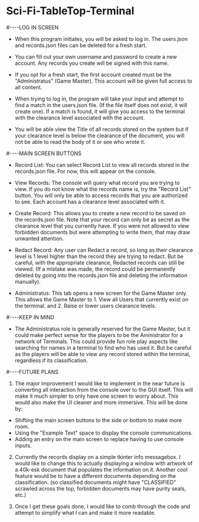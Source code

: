 # Sci-Fi-TableTop-Terminal

#----LOG IN SCREEN

- When this program initiates, you will be asked to log in. The users.json and records.json files can be deleted for a fresh start.

- You can fill out your own username and password to create a new account. Any records you create will be signed with this name.

- If you opt for a fresh start, the first account created must be the "Administratus" (Game Master). This account will be given full access to all content.

- When trying to log in, the program will take your input and attempt to find a match in the users.json file. (If the file itself does not exist, it will create one). If a match is found, it will give you access to the terminal with the clearance level associated with the account.

- You will be able view the Title of all records stored on the system but if your clearance level is below the clearance of the document, you will not be able to read the body of it or see who wrote it.

#----MAIN SCREEN BUTTONS

- Record List: You can select Record List to view all records stored in the records.json file. For now, this will appear on the console.

- View Records: The console will query what record you are trying to view. If you do not know what the records name is, try the "Record List" button. You will only be able to access records that you are authorized to see. Each account has a clearance level associated with it.

- Create Record: This allows you to create a new record to be saved on the records.json file. Note that your record can only be as secret as the clearance level that you currently have. If you were not allowed to view forbidden documents but were attempting to write them, that may draw unwanted attention.

- Redact Record: Any user can Redact a record, so long as their clearance level is 1 level higher than the record they are trying to redact. But be careful, with the appropriate clearance, Redacted records can still be viewed. (If a mistake was made, the record could be permanently deleted by going into the records.json file and deleting the information manually).

- Administratus: This tab opens a new screen for the Game Master only. This allows the Game Master to 1. View all Users that currently exist on the terminal. and 2. Raise or lower users clearance levels.

#----KEEP IN MIND

- The Administratus role is generally reserved for the Game Master, but it could make perfect sense for the players to be the Aministrator for a network of Terminals. This could provide fun role play aspects like searching for names in a terminal to find who has used it. But be careful as the players will be able to view any record stored within the terminal, regardless if its classification.

#----FUTURE PLANS

1. The major improvement I would like to implement in the near future is converting all interaction from the console over to the GUI itself. This will make it much simpler to only have one screen to worry about. This would also make the UI cleaner and more immersive. This will be done by:
  - Shifting the main screen buttons to the side or bottom to make more room.
  - Using the "Example Text" space to display the console communications.
  - Adding an entry on the main screen to replace having to use console inputs.

2. Currently the records display on a simple tkinter info messagebox. I would like to change this to actually displaying a window with artwork of a 40k-esk document that populates the information on it. Another cool feature would be to have a different documents depending on the classification. (so classified documents might have "CLASSIFIED" scrawled across the top, forbidden documents may have purity seals, etc.)

3. Once I get these goals done, I would like to comb through the code and attempt to simplify what I can and make it more readable.

